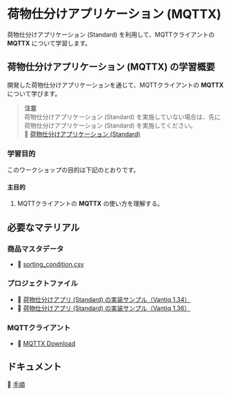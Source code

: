 # 荷物仕分けアプリケーション (MQTTX)

荷物仕分けアプリケーション (Standard) を利用して、MQTTクライアントの **MQTTX** について学習します。

## 荷物仕分けアプリケーション (MQTTX) の学習概要

開発した荷物仕分けアプリケーションを通じて、MQTTクライアントの **MQTTX** について学びます。  
> **注意**  
> 荷物仕分けアプリケーション (Standard) を実施していない場合は、先に 荷物仕分けアプリケーション (Standard) を実施してください。  
> :link: [荷物仕分けアプリケーション (Standard)](./../boxsorter-standard/readme.md)

### 学習目的

このワークショップの目的は下記のとおりです。

#### 主目的

1. MQTTクライアントの **MQTTX** の使い方を理解する。

## 必要なマテリアル

### 商品マスタデータ

- :link: [sorting_condition.csv](./../boxsorter-standard/data/sorting_condition.csv)

### プロジェクトファイル

- :link: [荷物仕分けアプリ (Standard) の実装サンプル（Vantiq 1.34）](./../data/box_sorter_standard_1.34.zip)
- :link: [荷物仕分けアプリ (Standard) の実装サンプル（Vantiq 1.36）](./../data/box_sorter_standard_1.36.zip)

### MQTTクライアント

- :link: [MQTTX Download](https://mqttx.app/downloads)

## ドキュメント

:link: [手順](./instruction.md)
